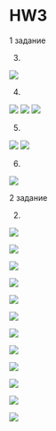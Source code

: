 # HW3

1 задание

3)
![](3.png)

4)
![](4.1.png)
![](4.2.png)
![](4.3.png)

5)
![](5.1.png)
![](5.2.png)

6)
![](6.png)

2 задание

2)
![](сея_1.png)

![](сея_2.png)

![](эта_1.png)

![](эта_2.png)

![](инако_1.png)

![](инако_2.png)

![](иначе_1.png)

![](иначе_2.png)

![](оттоль_1.png)

![](оттоль_2.png)

![](оттуда_1.png)

![](оттуда_2.png)
